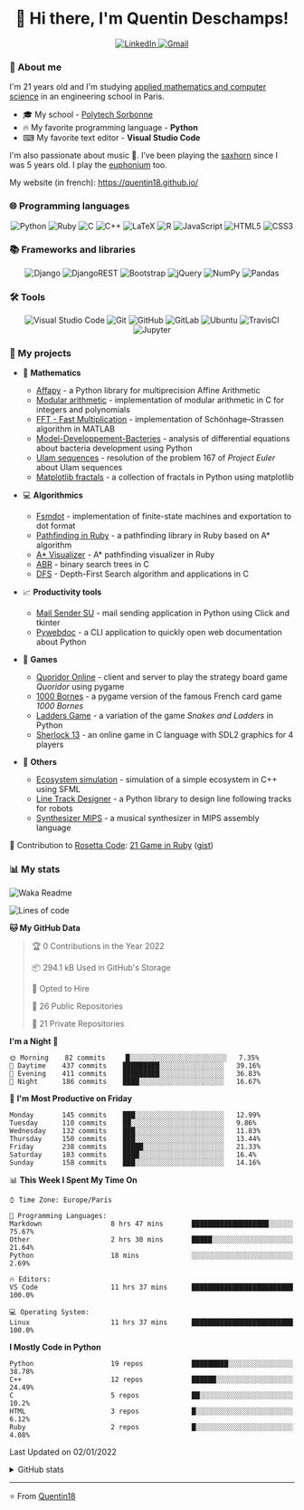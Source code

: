 <h1 align="center"> 👋 Hi there, I'm Quentin Deschamps! </h1>

<p align="center">
    <a target="_blank" href="https://www.linkedin.com/in/quentin-deschamps18/">
        <img alt="LinkedIn" src="https://img.shields.io/badge/linkedin-%230077B5.svg?style=for-the-badge&logo=linkedin&logoColor=white"/>
    </a>
    <a target="_blank" href="mailto:quentindeschamps18@gmail.com">
        <img alt="Gmail" src="https://img.shields.io/badge/Gmail-D14836?style=for-the-badge&logo=gmail&logoColor=white" />
    </a>
</p>

### 🧐 About me

I'm 21 years old and I'm studying [applied mathematics and computer science](https://www.polytech.sorbonne-universite.fr/formations/mathematiques-appliques-et-informatique) in an engineering school in Paris.
<!-- I'm currently looking for an internship 🔎. -->

- 🎓 My school - [Polytech Sorbonne](https://www.polytech.sorbonne-universite.fr)
- 🔥 My favorite programming language - **Python**
- ⌨ My favorite text editor - **Visual Studio Code**

I'm also passionate about music 🎵. I’ve been playing the [saxhorn](https://en.wikipedia.org/wiki/Saxhorn) since I was 5 years old. I play the [euphonium](https://en.wikipedia.org/wiki/Euphonium) too.

My website (in french): https://quentin18.github.io/

### 🌐 Programming languages

<p align="center">
    <img alt="Python" src="https://img.shields.io/badge/python-%2314354C.svg?style=for-the-badge&logo=python&logoColor=white"/>
    <img alt="Ruby" src="https://img.shields.io/badge/ruby-%23CC342D.svg?style=for-the-badge&logo=ruby&logoColor=white"/>
    <img alt="C" src="https://img.shields.io/badge/c-%2300599C.svg?style=for-the-badge&logo=c&logoColor=white"/>
    <img alt="C++" src="https://img.shields.io/badge/c++-%2300599C.svg?style=for-the-badge&logo=c%2B%2B&logoColor=white"/>
    <img alt="LaTeX" src="https://img.shields.io/badge/latex-%23008080.svg?style=for-the-badge&logo=latex&logoColor=white"/>
    <img alt="R" src="https://img.shields.io/badge/r-%23276DC3.svg?style=for-the-badge&logo=r&logoColor=white"/>
    <img alt="JavaScript" src="https://img.shields.io/badge/javascript-%23323330.svg?style=for-the-badge&logo=javascript&logoColor=%23F7DF1E"/>
    <img alt="HTML5" src="https://img.shields.io/badge/html5-%23E34F26.svg?style=for-the-badge&logo=html5&logoColor=white"/>
    <img alt="CSS3" src="https://img.shields.io/badge/css3-%231572B6.svg?style=for-the-badge&logo=css3&logoColor=white"/>
</p>

### 📚 Frameworks and libraries

<p align="center">
    <img alt="Django" src="https://img.shields.io/badge/django-%23092E20.svg?style=for-the-badge&logo=django&logoColor=white"/>
    <img alt="DjangoREST" src="https://img.shields.io/badge/DJANGO-REST-ff1709?style=for-the-badge&logo=django&logoColor=white&color=ff1709&labelColor=gray"/>
    <img alt="Bootstrap" src="https://img.shields.io/badge/bootstrap-%23563D7C.svg?style=for-the-badge&logo=bootstrap&logoColor=white"/>
    <img alt="jQuery" src="https://img.shields.io/badge/jquery-%230769AD.svg?style=for-the-badge&logo=jquery&logoColor=white"/>
    <img alt="NumPy" src="https://img.shields.io/badge/numpy-%23013243.svg?style=for-the-badge&logo=numpy&logoColor=white" />
    <img alt="Pandas" src="https://img.shields.io/badge/pandas-%23150458.svg?style=for-the-badge&logo=pandas&logoColor=white" />
</p>

### 🛠️ Tools

<p align="center">
    <img alt="Visual Studio Code" src="https://img.shields.io/badge/VisualStudioCode-0078d7.svg?style=for-the-badge&logo=visual-studio-code&logoColor=white"/>
    <img alt="Git" src="https://img.shields.io/badge/git-%23F05033.svg?style=for-the-badge&logo=git&logoColor=white"/>
    <img alt="GitHub" src="https://img.shields.io/badge/github-%23121011.svg?style=for-the-badge&logo=github&logoColor=white"/>
    <img alt="GitLab" src="https://img.shields.io/badge/gitlab-%23181717.svg?style=for-the-badge&logo=gitlab&logoColor=white"/>
    <img alt="Ubuntu" src="https://img.shields.io/badge/Ubuntu-E95420?style=for-the-badge&logo=ubuntu&logoColor=white" />
    <img alt="TravisCI" src="https://img.shields.io/badge/travisci-%232B2F33.svg?style=for-the-badge&logo=travis&logoColor=white"/>
    <img alt="Jupyter" src="https://img.shields.io/badge/Jupyter-%23F37626.svg?style=for-the-badge&logo=Jupyter&logoColor=white" />
</p>

### 🚀 My projects

- 🔢 **Mathematics**

    * [Affapy](https://gitlab.lip6.fr/hilaire/affapy) - a Python library for multiprecision Affine Arithmetic
    * [Modular arithmetic](https://github.com/Quentin18/modular-arithmetic) - implementation of modular arithmetic in C for integers and polynomials
    * [FFT - Fast Multiplication](https://github.com/Quentin18/fft-fast-multiplication) - implementation of Schönhage–Strassen algorithm in MATLAB
    * [Model-Developpement-Bacteries](https://github.com/Quentin18/Model-Developpement-Bacteries) - analysis of differential equations about bacteria development using Python
    * [Ulam sequences](https://github.com/Quentin18/ulam-sequences) - resolution of the problem 167 of *Project Euler* about Ulam sequences
    * [Matplotlib fractals](https://github.com/Quentin18/Matplotlib-fractals) - a collection of fractals in Python using matplotlib

- 💻 **Algorithmics**

    * [Fsmdot](https://github.com/Quentin18/fsmdot) - implementation of finite-state machines and exportation to dot format
    * [Pathfinding in Ruby](https://github.com/Quentin18/pathfinding.rb) - a pathfinding library in Ruby based on A* algorithm
    * [A* Visualizer](https://github.com/Quentin18/astar-visualizer) - A* pathfinding visualizer in Ruby
    * [ABR](https://github.com/Quentin18/ABR) - binary search trees in C
    * [DFS](https://github.com/Quentin18/DFS) - Depth-First Search algorithm and applications in C

- 📈 **Productivity tools**

    * [Mail Sender SU](https://github.com/Quentin18/Mail-Sender-Sorbonne-Universite) - mail sending application in Python using Click and tkinter
    * [Pywebdoc](https://github.com/Quentin18/pywebdoc) - a CLI application to quickly open web documentation about Python

- 🎲 **Games**

    * [Quoridor Online](https://github.com/Quentin18/Quoridor-Online) - client and server to play the strategy board game *Quoridor* using pygame
    * [1000 Bornes](https://github.com/Quentin18/1000-Bornes) - a pygame version of the famous French card game *1000 Bornes*
    * [Ladders Game](https://github.com/Quentin18/Ladders-Game) - a variation of the game *Snakes and Ladders* in Python
    * [Sherlock 13](https://github.com/Quentin18/Sherlock13) - an online game in C language with SDL2 graphics for 4 players

- 📌 **Others**

    * [Ecosystem simulation](https://github.com/Quentin18/ecosystem) - simulation of a simple ecosystem in C++ using SFML
    * [Line Track Designer](https://github.com/Quentin18/Line-Track-Designer) - a Python library to design line following tracks for robots
    * [Synthesizer MIPS](https://github.com/Quentin18/Synthesizer-MIPS) - a musical synthesizer in MIPS assembly language

🔗 Contribution to [Rosetta Code](http://rosettacode.org/wiki/Rosetta_Code): [21 Game in Ruby](http://rosettacode.org/wiki/21_Game#Ruby) ([gist](https://gist.github.com/Quentin18/095ad051a84028c7ca65762c07730ef8))

### 📊 My stats

![Waka Readme](https://github.com/Quentin18/Quentin18/workflows/Waka%20Readme/badge.svg)

<!--START_SECTION:waka-->
![Lines of code](https://img.shields.io/badge/From%20Hello%20World%20I%27ve%20Written-906%20Thousand%20lines%20of%20code-blue)

**🐱 My GitHub Data** 

> 🏆 0 Contributions in the Year 2022
 > 
> 📦 294.1 kB Used in GitHub's Storage 
 > 
> 💼 Opted to Hire
 > 
> 📜 26 Public Repositories 
 > 
> 🔑 21 Private Repositories  
 > 
**I'm a Night 🦉** 

```text
🌞 Morning    82 commits     █░░░░░░░░░░░░░░░░░░░░░░░░   7.35% 
🌆 Daytime    437 commits    █████████░░░░░░░░░░░░░░░░   39.16% 
🌃 Evening    411 commits    █████████░░░░░░░░░░░░░░░░   36.83% 
🌙 Night      186 commits    ████░░░░░░░░░░░░░░░░░░░░░   16.67%

```
📅 **I'm Most Productive on Friday** 

```text
Monday       145 commits    ███░░░░░░░░░░░░░░░░░░░░░░   12.99% 
Tuesday      110 commits    ██░░░░░░░░░░░░░░░░░░░░░░░   9.86% 
Wednesday    132 commits    ███░░░░░░░░░░░░░░░░░░░░░░   11.83% 
Thursday     150 commits    ███░░░░░░░░░░░░░░░░░░░░░░   13.44% 
Friday       238 commits    █████░░░░░░░░░░░░░░░░░░░░   21.33% 
Saturday     183 commits    ████░░░░░░░░░░░░░░░░░░░░░   16.4% 
Sunday       158 commits    ███░░░░░░░░░░░░░░░░░░░░░░   14.16%

```


📊 **This Week I Spent My Time On** 

```text
⌚︎ Time Zone: Europe/Paris

💬 Programming Languages: 
Markdown                 8 hrs 47 mins       ███████████████████░░░░░░   75.67% 
Other                    2 hrs 30 mins       █████░░░░░░░░░░░░░░░░░░░░   21.64% 
Python                   18 mins             ░░░░░░░░░░░░░░░░░░░░░░░░░   2.69%

🔥 Editors: 
VS Code                  11 hrs 37 mins      █████████████████████████   100.0%

💻 Operating System: 
Linux                    11 hrs 37 mins      █████████████████████████   100.0%

```

**I Mostly Code in Python** 

```text
Python                   19 repos            █████████░░░░░░░░░░░░░░░░   38.78% 
C++                      12 repos            ██████░░░░░░░░░░░░░░░░░░░   24.49% 
C                        5 repos             ██░░░░░░░░░░░░░░░░░░░░░░░   10.2% 
HTML                     3 repos             █░░░░░░░░░░░░░░░░░░░░░░░░   6.12% 
Ruby                     2 repos             █░░░░░░░░░░░░░░░░░░░░░░░░   4.08%

```



 Last Updated on 02/01/2022
<!--END_SECTION:waka-->

<details>
<summary>GitHub stats</summary>
  <p align = "center">
    <img src="https://github-readme-stats.vercel.app/api?username=Quentin18&hide=prs,issues,contribs&include_all_commits=true&show_icons=true&theme=radical" alt="Quentin18's github stats" />
    <img src="https://github-readme-stats.vercel.app/api/top-langs/?username=Quentin18&layout=compact&theme=radical" />
  </p>
</details>

---
⭐️ From [Quentin18](https://github.com/Quentin18)
